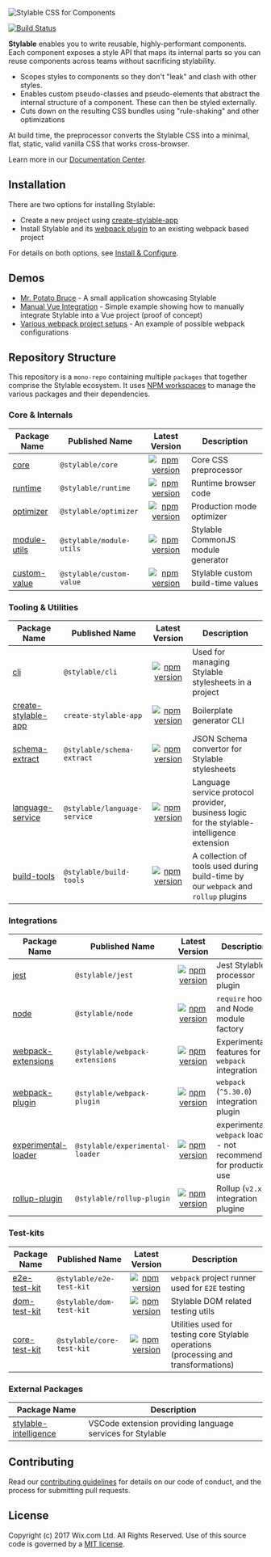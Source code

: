 ![Stylable CSS for Components](./stylable.svg)

[![Build Status](https://github.com/wix/stylable/workflows/tests/badge.svg)](https://github.com/wix/stylable/actions)

**Stylable** enables you to write reusable, highly-performant components. Each component exposes a style API that maps its internal parts so you can reuse components across teams without sacrificing stylability.

- Scopes styles to components so they don't "leak" and clash with other styles.
- Enables custom pseudo-classes and pseudo-elements that abstract the internal structure of a component. These can then be styled externally.
- Cuts down on the resulting CSS bundles using "rule-shaking" and other optimizations

At build time, the preprocessor converts the Stylable CSS into a minimal, flat, static, valid vanilla CSS that works cross-browser.

Learn more in our [Documentation Center](https://stylable.io/).

## Installation

There are two options for installing Stylable:

- Create a new project using [create-stylable-app](./packages/create-stylable-app)
- Install Stylable and its [webpack plugin](./packages/webpack-plugin) to an existing webpack based project

For details on both options, see [Install & Configure](https://stylable.io/docs/getting-started/install-configure).

## Demos

- [Mr. Potato Bruce](https://github.com/wix/potato-bruce) - A small application showcasing Stylable
- [Manual Vue Integration](https://github.com/wix-playground/stylable-vue-example) - Simple example showing how to manually integrate Stylable into a Vue project (proof of concept)
- [Various webpack project setups](./packages/webpack-plugin/test/e2e/projects) - An example of possible webpack configurations

## Repository Structure

This repository is a `mono-repo` containing multiple `packages` that together comprise the Stylable ecosystem. It uses [NPM workspaces](https://docs.npmjs.com/cli/v8/using-npm/workspaces) to manage the various packages and their dependencies.

### Core & Internals

| Package Name                            | Published Name           |                                                         Latest Version                                                          | Description                        |
| --------------------------------------- | ------------------------ | :-----------------------------------------------------------------------------------------------------------------------------: | ---------------------------------- |
| [core](./packages/core)                 | `@stylable/core`         |         [![npm version](https://img.shields.io/npm/v/@stylable/core.svg)](https://www.npmjs.com/package/@stylable/core)         | Core CSS preprocessor              |
| [runtime](./packages/runtime)           | `@stylable/runtime`      |      [![npm version](https://img.shields.io/npm/v/@stylable/runtime.svg)](https://www.npmjs.com/package/@stylable/runtime)      | Runtime browser code               |
| [optimizer](./packages/optimizer)       | `@stylable/optimizer`    |    [![npm version](https://img.shields.io/npm/v/@stylable/optimizer.svg)](https://www.npmjs.com/package/@stylable/optimizer)    | Production mode optimizer          |
| [module-utils](./packages/module-utils) | `@stylable/module-utils` | [![npm version](https://img.shields.io/npm/v/@stylable/module-utils.svg)](https://www.npmjs.com/package/@stylable/module-utils) | Stylable CommonJS module generator |
| [custom-value](./packages/custom-value) | `@stylable/custom-value` | [![npm version](https://img.shields.io/npm/v/@stylable/custom-value.svg)](https://www.npmjs.com/package/@stylable/custom-value) | Stylable custom build-time values  |

### Tooling & Utilities

| Package Name                                          | Published Name               |                                                             Latest Version                                                              | Description                                                                                |
| ----------------------------------------------------- | ---------------------------- | :-------------------------------------------------------------------------------------------------------------------------------------: | ------------------------------------------------------------------------------------------ |
| [cli](./packages/cli)                                 | `@stylable/cli`              |              [![npm version](https://img.shields.io/npm/v/@stylable/cli.svg)](https://www.npmjs.com/package/@stylable/cli)              | Used for managing Stylable stylesheets in a project                                        |
| [create-stylable-app](./packages/create-stylable-app) | `create-stylable-app`        |        [![npm version](https://img.shields.io/npm/v/create-stylable-app.svg)](https://www.npmjs.com/package/create-stylable-app)        | Boilerplate generator CLI                                                                  |
| [schema-extract](./packages/schema-extract)           | `@stylable/schema-extract`   |   [![npm version](https://img.shields.io/npm/v/@stylable/schema-extract.svg)](https://www.npmjs.com/package/@stylable/schema-extract)   | JSON Schema convertor for Stylable stylesheets                                             |
| [language-service](./packages/language-service)       | `@stylable/language-service` | [![npm version](https://img.shields.io/npm/v/@stylable/language-service.svg)](https://www.npmjs.com/package/@stylable/language-service) | Language service protocol provider, business logic for the stylable-intelligence extension |
| [build-tools](./packages/build-tools)       | `@stylable/build-tools` | [![npm version](https://img.shields.io/npm/v/@stylable/build-tools.svg)](https://www.npmjs.com/package/@stylable/build-tools) | A collection of tools used during build-time by our `webpack` and `rollup` plugins |

### Integrations

| Package Name                                          | Published Name                  |                                                                Latest Version                                                                 | Description                                                        |
| ----------------------------------------------------- | ------------------------------- | :-------------------------------------------------------------------------------------------------------------------------------------------: | ------------------------------------------------------------------ |
| [jest](./packages/jest)                               | `@stylable/jest`                |                [![npm version](https://img.shields.io/npm/v/@stylable/jest.svg)](https://www.npmjs.com/package/@stylable/jest)                | Jest Stylable processor plugin                                     |
| [node](./packages/node)                               | `@stylable/node`                |                [![npm version](https://img.shields.io/npm/v/@stylable/node.svg)](https://www.npmjs.com/package/@stylable/node)                | `require` hook and Node module factory                             |
| [webpack-extensions](./packages/webpack-extensions)   | `@stylable/webpack-extensions`  |  [![npm version](https://img.shields.io/npm/v/@stylable/webpack-extensions.svg)](https://www.npmjs.com/package/@stylable/webpack-extensions)  | Experimental features for `webpack` integration                    |
| [webpack-plugin](./packages/webpack-plugin)           | `@stylable/webpack-plugin`      |      [![npm version](https://img.shields.io/npm/v/@stylable/webpack-plugin.svg)](https://www.npmjs.com/package/@stylable/webpack-plugin)      | `webpack` (`^5.30.0`) integration plugin                              |
| [experimental-loader](./packages/experimental-loader) | `@stylable/experimental-loader` | [![npm version](https://img.shields.io/npm/v/@stylable/experimental-loader.svg)](https://www.npmjs.com/package/@stylable/experimental-loader) | experimental `webpack` loader - not recommended for production use |
| [rollup-plugin](./packages/rollup-plugin) | `@stylable/rollup-plugin` | [![npm version](https://img.shields.io/npm/v/@stylable/rollup-plugin.svg)](https://www.npmjs.com/package/@stylable/rollup-plugin) | Rollup (`v2.x`) integration plugine |

### Test-kits

| Package Name                              | Published Name            |                                                          Latest Version                                                           | Description                                                                          |
| ----------------------------------------- | ------------------------- | :-------------------------------------------------------------------------------------------------------------------------------: | ------------------------------------------------------------------------------------ |
| [e2e-test-kit](./packages/e2e-test-kit)   | `@stylable/e2e-test-kit`  |  [![npm version](https://img.shields.io/npm/v/@stylable/e2e-test-kit.svg)](https://www.npmjs.com/package/@stylable/e2e-test-kit)  | `webpack` project runner used for `E2E` testing                                      |
| [dom-test-kit](./packages/dom-test-kit)   | `@stylable/dom-test-kit`  |  [![npm version](https://img.shields.io/npm/v/@stylable/dom-test-kit.svg)](https://www.npmjs.com/package/@stylable/dom-test-kit)  | Stylable DOM related testing utils                                                   |
| [core-test-kit](./packages/core-test-kit) | `@stylable/core-test-kit` | [![npm version](https://img.shields.io/npm/v/@stylable/core-test-kit.svg)](https://www.npmjs.com/package/@stylable/core-test-kit) | Utilities used for testing core Stylable operations (processing and transformations) |

### External Packages

| Package Name                                                          | Description                                               |
| --------------------------------------------------------------------- | --------------------------------------------------------- |
| [stylable-intelligence](https://github.com/wix/stylable-intelligence) | VSCode extension providing language services for Stylable |

## Contributing

Read our [contributing guidelines](./CONTRIBUTING.md) for details on our code of conduct, and the process for submitting pull requests.

## License

Copyright (c) 2017 Wix.com Ltd. All Rights Reserved. Use of this source code is governed by a [MIT license](./LICENSE).
